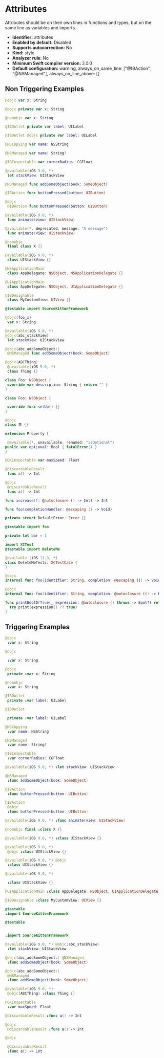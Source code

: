 # Attributes

Attributes should be on their own lines in functions and types, but on the same line as variables and imports.

* **Identifier:** attributes
* **Enabled by default:** Disabled
* **Supports autocorrection:** No
* **Kind:** style
* **Analyzer rule:** No
* **Minimum Swift compiler version:** 3.0.0
* **Default configuration:** warning, always_on_same_line: ["@IBAction", "@NSManaged"], always_on_line_above: []

## Non Triggering Examples

```swift
@objc var x: String
```

```swift
@objc private var x: String
```

```swift
@nonobjc var x: String
```

```swift
@IBOutlet private var label: UILabel
```

```swift
@IBOutlet @objc private var label: UILabel
```

```swift
@NSCopying var name: NSString
```

```swift
@NSManaged var name: String?
```

```swift
@IBInspectable var cornerRadius: CGFloat
```

```swift
@available(iOS 9.0, *)
 let stackView: UIStackView
```

```swift
@NSManaged func addSomeObject(book: SomeObject)
```

```swift
@IBAction func buttonPressed(button: UIButton)
```

```swift
@objc
 @IBAction func buttonPressed(button: UIButton)
```

```swift
@available(iOS 9.0, *)
 func animate(view: UIStackView)
```

```swift
@available(*, deprecated, message: "A message")
 func animate(view: UIStackView)
```

```swift
@nonobjc
 final class X {}
```

```swift
@available(iOS 9.0, *)
 class UIStackView {}
```

```swift
@NSApplicationMain
 class AppDelegate: NSObject, NSApplicationDelegate {}
```

```swift
@UIApplicationMain
 class AppDelegate: NSObject, UIApplicationDelegate {}
```

```swift
@IBDesignable
 class MyCustomView: UIView {}
```

```swift
@testable import SourceKittenFramework
```

```swift
@objc(foo_x)
 var x: String
```

```swift
@available(iOS 9.0, *)
@objc(abc_stackView)
 let stackView: UIStackView
```

```swift
@objc(abc_addSomeObject:)
 @NSManaged func addSomeObject(book: SomeObject)
```

```swift
@objc(ABCThing)
 @available(iOS 9.0, *)
 class Thing {}
```

```swift
class Foo: NSObject {
 override var description: String { return "" }
}
```

```swift
class Foo: NSObject {

 override func setUp() {}
}
```

```swift
@objc
class ⽺ {}

```

```swift
extension Property {

 @available(*, unavailable, renamed: "isOptional")
public var optional: Bool { fatalError() }
}
```

```swift
@GKInspectable var maxSpeed: Float
```

```swift
@discardableResult
 func a() -> Int
```

```swift
@objc
 @discardableResult
 func a() -> Int
```

```swift
func increase(f: @autoclosure () -> Int) -> Int
```

```swift
func foo(completionHandler: @escaping () -> Void)
```

```swift
private struct DefaultError: Error {}
```

```swift
@testable import foo

private let bar = 1
```

```swift
import XCTest
@testable import DeleteMe

@available (iOS 11.0, *)
class DeleteMeTests: XCTestCase {
}
```

```swift
@objc
internal func foo(identifier: String, completion: @escaping (() -> Void)) {}
```

```swift
@objc
internal func foo(identifier: String, completion: @autoclosure (() -> Bool)) {}
```

```swift
func printBoolOrTrue(_ expression: @autoclosure () throws -> Bool?) rethrows {
  try print(expression() ?? true)
}
```

## Triggering Examples

```swift
@objc
 ↓var x: String
```

```swift
@objc

 ↓var x: String
```

```swift
@objc
 private ↓var x: String
```

```swift
@nonobjc
 ↓var x: String
```

```swift
@IBOutlet
 private ↓var label: UILabel
```

```swift
@IBOutlet

 private ↓var label: UILabel
```

```swift
@NSCopying
 ↓var name: NSString
```

```swift
@NSManaged
 ↓var name: String?
```

```swift
@IBInspectable
 ↓var cornerRadius: CGFloat
```

```swift
@available(iOS 9.0, *) ↓let stackView: UIStackView
```

```swift
@NSManaged
 ↓func addSomeObject(book: SomeObject)
```

```swift
@IBAction
 ↓func buttonPressed(button: UIButton)
```

```swift
@IBAction
 @objc
 ↓func buttonPressed(button: UIButton)
```

```swift
@available(iOS 9.0, *) ↓func animate(view: UIStackView)
```

```swift
@nonobjc final ↓class X {}
```

```swift
@available(iOS 9.0, *) ↓class UIStackView {}
```

```swift
@available(iOS 9.0, *)
 @objc ↓class UIStackView {}
```

```swift
@available(iOS 9.0, *) @objc
 ↓class UIStackView {}
```

```swift
@available(iOS 9.0, *)

 ↓class UIStackView {}
```

```swift
@UIApplicationMain ↓class AppDelegate: NSObject, UIApplicationDelegate {}
```

```swift
@IBDesignable ↓class MyCustomView: UIView {}
```

```swift
@testable
↓import SourceKittenFramework
```

```swift
@testable


↓import SourceKittenFramework
```

```swift
@available(iOS 9.0, *) @objc(abc_stackView)
 ↓let stackView: UIStackView
```

```swift
@objc(abc_addSomeObject:) @NSManaged
 ↓func addSomeObject(book: SomeObject)
```

```swift
@objc(abc_addSomeObject:)
 @NSManaged
 ↓func addSomeObject(book: SomeObject)
```

```swift
@available(iOS 9.0, *)
 @objc(ABCThing) ↓class Thing {}
```

```swift
@GKInspectable
 ↓var maxSpeed: Float
```

```swift
@discardableResult ↓func a() -> Int
```

```swift
@objc
 @discardableResult ↓func a() -> Int
```

```swift
@objc

 @discardableResult
 ↓func a() -> Int
```